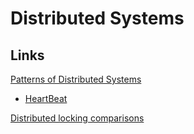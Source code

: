 # Distributed Systems
## Links
[Patterns of Distributed Systems](https://martinfowler.com/articles/patterns-of-distributed-systems/)
- [HeartBeat](https://martinfowler.com/articles/patterns-of-distributed-systems/heartbeat.html)  

[//]: <> (This is also a comment.)  
[Distributed locking comparisons](https://developpaper.com/talking-about-several-ways-of-using-distributed-locks-redis-zookeeper-database/)  


